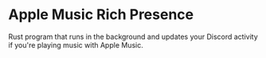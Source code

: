 # Apple Music Rich Presence

Rust program that runs in the background and updates your Discord activity if
you're playing music with Apple Music.
